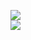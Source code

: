 [![](https://img.shields.io/badge/Made%20With-Github%20Spray-lightgrey.svg?style=for-the-badge&logo=github)](https://github.com/Annihil/github-spray#402)  
[![](https://i.imgur.com/2DrTn0Z.gif)](https://github.com/Annihil/github-spray)